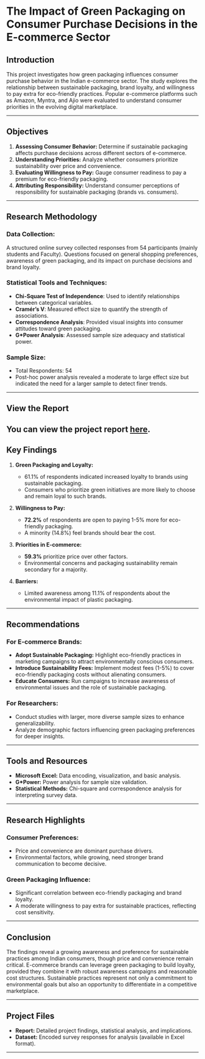 # The Impact of Green Packaging on Consumer Purchase Decisions in the E-commerce Sector

## Introduction

This project investigates how green packaging influences consumer purchase behavior in the Indian e-commerce sector. The study explores the relationship between sustainable packaging, brand loyalty, and willingness to pay extra for eco-friendly practices. Popular e-commerce platforms such as Amazon, Myntra, and Ajio were evaluated to understand consumer priorities in the evolving digital marketplace.

---
## Objectives

1. **Assessing Consumer Behavior:** Determine if sustainable packaging affects purchase decisions across different sectors of e-commerce.
2. **Understanding Priorities:** Analyze whether consumers prioritize sustainability over price and convenience.
3. **Evaluating Willingness to Pay:** Gauge consumer readiness to pay a premium for eco-friendly packaging.
4. **Attributing Responsibility:** Understand consumer perceptions of responsibility for sustainable packaging (brands vs. consumers).

---

## Research Methodology

### **Data Collection:**
A structured online survey collected responses from 54 participants (mainly students and Faculty). Questions focused on general shopping preferences, awareness of green packaging, and its impact on purchase decisions and brand loyalty.

### **Statistical Tools and Techniques:**
- **Chi-Square Test of Independence**: Used to identify relationships between categorical variables.
- **Cramér’s V**: Measured effect size to quantify the strength of associations.
- **Correspondence Analysis**: Provided visual insights into consumer attitudes toward green packaging.
- **G*Power Analysis**: Assessed sample size adequacy and statistical power.

### **Sample Size:**
- Total Respondents: 54
- Post-hoc power analysis revealed a moderate to large effect size but indicated the need for a larger sample to detect finer trends.

---
## View the Report
You can view the project report [here](https://drive.google.com/file/d/1JTLN-xsPrubOnYvYT-7ibrJ5qpIMVF4p/view?usp=sharing).
---
## Key Findings

1. **Green Packaging and Loyalty:**
   - 61.1% of respondents indicated increased loyalty to brands using sustainable packaging.
   - Consumers who prioritize green initiatives are more likely to choose and remain loyal to such brands.

2. **Willingness to Pay:**
   - **72.2%** of respondents are open to paying 1-5% more for eco-friendly packaging.
   - A minority (14.8%) feel brands should bear the cost.

3. **Priorities in E-commerce:**
   - **59.3%** prioritize price over other factors.
   - Environmental concerns and packaging sustainability remain secondary for a majority.

4. **Barriers:**
   - Limited awareness among 11.1% of respondents about the environmental impact of plastic packaging.

---

## Recommendations

### **For E-commerce Brands:**
- **Adopt Sustainable Packaging:** Highlight eco-friendly practices in marketing campaigns to attract environmentally conscious consumers.
- **Introduce Sustainability Fees:** Implement modest fees (1-5%) to cover eco-friendly packaging costs without alienating consumers.
- **Educate Consumers:** Run campaigns to increase awareness of environmental issues and the role of sustainable packaging.

### **For Researchers:**
- Conduct studies with larger, more diverse sample sizes to enhance generalizability.
- Analyze demographic factors influencing green packaging preferences for deeper insights.

---

## Tools and Resources

- **Microsoft Excel:** Data encoding, visualization, and basic analysis.
- **G*Power:** Power analysis for sample size validation.
- **Statistical Methods:** Chi-square and correspondence analysis for interpreting survey data.

---

## Research Highlights

### **Consumer Preferences:**
- Price and convenience are dominant purchase drivers.
- Environmental factors, while growing, need stronger brand communication to become decisive.

### **Green Packaging Influence:**
- Significant correlation between eco-friendly packaging and brand loyalty.
- A moderate willingness to pay extra for sustainable practices, reflecting cost sensitivity.

---

## Conclusion

The findings reveal a growing awareness and preference for sustainable practices among Indian consumers, though price and convenience remain critical. E-commerce brands can leverage green packaging to build loyalty, provided they combine it with robust awareness campaigns and reasonable cost structures. Sustainable practices represent not only a commitment to environmental goals but also an opportunity to differentiate in a competitive marketplace.

---

## Project Files

- **Report:** Detailed project findings, statistical analysis, and implications.
- **Dataset:** Encoded survey responses for analysis (available in Excel format).

---
